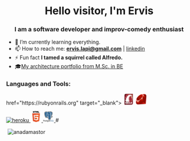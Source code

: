 <h1 align="center">Hello visitor, I'm Ervis</h1>
<h3 align="center"> I am a software developer and improv-comedy enthusiast</h3>

- 🌱 I’m currently learning everything.
- 📫 How to reach me:  **ervis.lapi@gmail.com** | <a href="https://linkedin.com/in/ervislapi" target="blank">linkedin</a>
- ⚡ Fun fact **I tamed a squirrel called Alfredo.**
- 🎓<a href="https://issuu.com/lervis87/docs/ervis_lapi_portfolio_sel" target="blank">My architecture portfolio from M.Sc. in BE</a>


<h3 align="left">Languages and Tools:</h3>
href="https://rubyonrails.org" target="_blank"> <img src="https://raw.githubusercontent.com/devicons/devicon/master/icons/rails/rails-original-wordmark.svg" alt="rails" width="30" height="30"/> </a> <a href="https://www.ruby-lang.org/en/" target="_blank"> <img src="https://raw.githubusercontent.com/devicons/devicon/master/icons/ruby/ruby-original.svg" alt="ruby" width="30" height="30"/> </a> </p>
<p align="left"> <a href="https://heroku.com" target="_blank"> <img src="https://www.vectorlogo.zone/logos/heroku/heroku-icon.svg" alt="heroku" width="30" height="30"/> </a> <a href="https://www.w3.org/html/" target="_blank"> <img src="https://raw.githubusercontent.com/devicons/devicon/master/icons/html5/html5-original-wordmark.svg" alt="html5" width="30" height="30"/> </a> <a href="https://www.postgresql.org" target="_blank"> <img src="https://raw.githubusercontent.com/devicons/devicon/master/icons/postgresql/postgresql-original-wordmark.svg" alt="postgresql" width="30" height="30"/> </a> <a 

#<p>&nbsp;<img align="center" src="https://github-readme-stats.vercel.app/api?username=anadamastor&show_icons=true&locale=en" alt="anadamastor" /></p>
